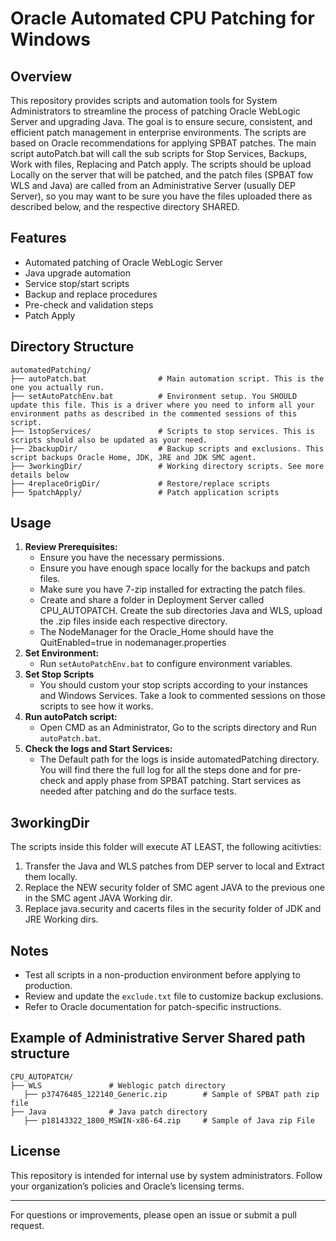 # Oracle Automated CPU Patching for Windows

## Overview
This repository provides scripts and automation tools for System Administrators to streamline the process of patching Oracle WebLogic Server and upgrading Java. The goal is to ensure secure, consistent, and efficient patch management in enterprise environments. The scripts are based on Oracle recommendations for applying SPBAT patches. 
The main script autoPatch.bat will call the sub scripts for Stop Services, Backups, Work with files, Replacing and Patch apply. 
The scripts should be upload Locally on the server that will be patched, and the patch files (SPBAT fow WLS and Java) are called from an Administrative Server (usually DEP Server), so you may want to be sure you have the files uploaded there as described below, and the respective directory SHARED.

## Features
- Automated patching of Oracle WebLogic Server
- Java upgrade automation
- Service stop/start scripts
- Backup and replace procedures
- Pre-check and validation steps
- Patch Apply

## Directory Structure
```
automatedPatching/
├── autoPatch.bat                # Main automation script. This is the one you actually run.
├── setAutoPatchEnv.bat          # Environment setup. You SHOULD update this file. This is a driver where you need to inform all your environment paths as described in the commented sessions of this script.
├── 1stopServices/               # Scripts to stop services. This is scripts should also be updated as your need.
├── 2backupDir/                  # Backup scripts and exclusions. This script backups Oracle Home, JDK, JRE and JDK SMC agent.
├── 3workingDir/                 # Working directory scripts. See more details below
├── 4replaceOrigDir/             # Restore/replace scripts
├── 5patchApply/                 # Patch application scripts
```

## Usage
1. **Review Prerequisites:**
   - Ensure you have the necessary permissions.
   - Ensure you have enough space locally for the backups and patch files.
   - Make sure you have 7-zip installed for extracting the patch files.
   - Create and share a folder in Deployment Server called CPU_AUTOPATCH. Create the sub directories Java and WLS, upload the .zip files inside each respective directory.
   - The NodeManager for the Oracle_Home should have the QuitEnabled=true in nodemanager.properties
2. **Set Environment:**
   - Run `setAutoPatchEnv.bat` to configure environment variables.
3. **Set Stop Scripts**
   - You should custom your stop scripts according to your instances and Windows Services. Take a look to commented sessions on those scripts to see how it works.
3. **Run autoPatch script:**
   - Open CMD as an Administrator, Go to the scripts directory and Run `autoPatch.bat`.
4. **Check the logs and Start Services:**
   - The Default path for the logs is inside automatedPatching directory. You will find there the full log for all the steps done and for pre-check and apply phase from SPBAT patching. Start services as needed after patching and do the surface tests.
     
## 3workingDir
   The scripts inside this folder will execute AT LEAST, the following acitivties:
   1. Transfer the Java and WLS patches from DEP server to local and Extract them locally.
   2. Replace the NEW security folder of SMC agent JAVA to the previous one in the SMC agent JAVA Working dir.
   3. Replace java.security and cacerts files in the security folder of JDK and JRE Working dirs.

## Notes
- Test all scripts in a non-production environment before applying to production.
- Review and update the `exclude.txt` file to customize backup exclusions.
- Refer to Oracle documentation for patch-specific instructions.

## Example of Administrative Server Shared path structure
```
CPU_AUTOPATCH/
├── WLS               # Weblogic patch directory
   ├── p37476485_122140_Generic.zip        # Sample of SPBAT path zip file
├── Java              # Java patch directory
   ├── p18143322_1800_MSWIN-x86-64.zip     # Sample of Java zip File
```

## License
This repository is intended for internal use by system administrators. Follow your organization’s policies and Oracle’s licensing terms.

---
For questions or improvements, please open an issue or submit a pull request.
